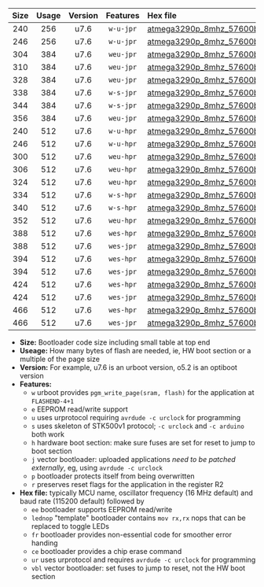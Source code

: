 |Size|Usage|Version|Features|Hex file|
|:-:|:-:|:-:|:-:|:--|
|240|256|u7.6|`w-u-jpr`|[atmega3290p_8mhz_57600bps_ur_vbl.hex](https://raw.githubusercontent.com/stefanrueger/urboot/main//atmega3290p_8mhz_57600bps_ur_vbl.hex)|
|246|256|u7.6|`w-u-jpr`|[atmega3290p_8mhz_57600bps_lednop_ur_vbl.hex](https://raw.githubusercontent.com/stefanrueger/urboot/main//atmega3290p_8mhz_57600bps_lednop_ur_vbl.hex)|
|304|384|u7.6|`weu-jpr`|[atmega3290p_8mhz_57600bps_ee_ur_vbl.hex](https://raw.githubusercontent.com/stefanrueger/urboot/main//atmega3290p_8mhz_57600bps_ee_ur_vbl.hex)|
|310|384|u7.6|`weu-jpr`|[atmega3290p_8mhz_57600bps_ee_lednop_ur_vbl.hex](https://raw.githubusercontent.com/stefanrueger/urboot/main//atmega3290p_8mhz_57600bps_ee_lednop_ur_vbl.hex)|
|328|384|u7.6|`weu-jpr`|[atmega3290p_8mhz_57600bps_ee_lednop_fr_ur_vbl.hex](https://raw.githubusercontent.com/stefanrueger/urboot/main//atmega3290p_8mhz_57600bps_ee_lednop_fr_ur_vbl.hex)|
|338|384|u7.6|`w-s-jpr`|[atmega3290p_8mhz_57600bps_vbl.hex](https://raw.githubusercontent.com/stefanrueger/urboot/main//atmega3290p_8mhz_57600bps_vbl.hex)|
|344|384|u7.6|`w-s-jpr`|[atmega3290p_8mhz_57600bps_lednop_vbl.hex](https://raw.githubusercontent.com/stefanrueger/urboot/main//atmega3290p_8mhz_57600bps_lednop_vbl.hex)|
|356|384|u7.6|`weu-jpr`|[atmega3290p_8mhz_57600bps_ee_lednop_fr_ce_ur_vbl.hex](https://raw.githubusercontent.com/stefanrueger/urboot/main//atmega3290p_8mhz_57600bps_ee_lednop_fr_ce_ur_vbl.hex)|
|240|512|u7.6|`w-u-hpr`|[atmega3290p_8mhz_57600bps_ur.hex](https://raw.githubusercontent.com/stefanrueger/urboot/main//atmega3290p_8mhz_57600bps_ur.hex)|
|246|512|u7.6|`w-u-hpr`|[atmega3290p_8mhz_57600bps_lednop_ur.hex](https://raw.githubusercontent.com/stefanrueger/urboot/main//atmega3290p_8mhz_57600bps_lednop_ur.hex)|
|300|512|u7.6|`weu-hpr`|[atmega3290p_8mhz_57600bps_ee_ur.hex](https://raw.githubusercontent.com/stefanrueger/urboot/main//atmega3290p_8mhz_57600bps_ee_ur.hex)|
|306|512|u7.6|`weu-hpr`|[atmega3290p_8mhz_57600bps_ee_lednop_ur.hex](https://raw.githubusercontent.com/stefanrueger/urboot/main//atmega3290p_8mhz_57600bps_ee_lednop_ur.hex)|
|324|512|u7.6|`weu-hpr`|[atmega3290p_8mhz_57600bps_ee_lednop_fr_ur.hex](https://raw.githubusercontent.com/stefanrueger/urboot/main//atmega3290p_8mhz_57600bps_ee_lednop_fr_ur.hex)|
|334|512|u7.6|`w-s-hpr`|[atmega3290p_8mhz_57600bps.hex](https://raw.githubusercontent.com/stefanrueger/urboot/main//atmega3290p_8mhz_57600bps.hex)|
|340|512|u7.6|`w-s-hpr`|[atmega3290p_8mhz_57600bps_lednop.hex](https://raw.githubusercontent.com/stefanrueger/urboot/main//atmega3290p_8mhz_57600bps_lednop.hex)|
|352|512|u7.6|`weu-hpr`|[atmega3290p_8mhz_57600bps_ee_lednop_fr_ce_ur.hex](https://raw.githubusercontent.com/stefanrueger/urboot/main//atmega3290p_8mhz_57600bps_ee_lednop_fr_ce_ur.hex)|
|388|512|u7.6|`wes-hpr`|[atmega3290p_8mhz_57600bps_ee.hex](https://raw.githubusercontent.com/stefanrueger/urboot/main//atmega3290p_8mhz_57600bps_ee.hex)|
|388|512|u7.6|`wes-jpr`|[atmega3290p_8mhz_57600bps_ee_vbl.hex](https://raw.githubusercontent.com/stefanrueger/urboot/main//atmega3290p_8mhz_57600bps_ee_vbl.hex)|
|394|512|u7.6|`wes-hpr`|[atmega3290p_8mhz_57600bps_ee_lednop.hex](https://raw.githubusercontent.com/stefanrueger/urboot/main//atmega3290p_8mhz_57600bps_ee_lednop.hex)|
|394|512|u7.6|`wes-jpr`|[atmega3290p_8mhz_57600bps_ee_lednop_vbl.hex](https://raw.githubusercontent.com/stefanrueger/urboot/main//atmega3290p_8mhz_57600bps_ee_lednop_vbl.hex)|
|424|512|u7.6|`wes-hpr`|[atmega3290p_8mhz_57600bps_ee_lednop_fr.hex](https://raw.githubusercontent.com/stefanrueger/urboot/main//atmega3290p_8mhz_57600bps_ee_lednop_fr.hex)|
|424|512|u7.6|`wes-jpr`|[atmega3290p_8mhz_57600bps_ee_lednop_fr_vbl.hex](https://raw.githubusercontent.com/stefanrueger/urboot/main//atmega3290p_8mhz_57600bps_ee_lednop_fr_vbl.hex)|
|466|512|u7.6|`wes-hpr`|[atmega3290p_8mhz_57600bps_ee_lednop_fr_ce.hex](https://raw.githubusercontent.com/stefanrueger/urboot/main//atmega3290p_8mhz_57600bps_ee_lednop_fr_ce.hex)|
|466|512|u7.6|`wes-jpr`|[atmega3290p_8mhz_57600bps_ee_lednop_fr_ce_vbl.hex](https://raw.githubusercontent.com/stefanrueger/urboot/main//atmega3290p_8mhz_57600bps_ee_lednop_fr_ce_vbl.hex)|

- **Size:** Bootloader code size including small table at top end
- **Useage:** How many bytes of flash are needed, ie, HW boot section or a multiple of the page size
- **Version:** For example, u7.6 is an urboot version, o5.2 is an optiboot version
- **Features:**
  + `w` urboot provides `pgm_write_page(sram, flash)` for the application at `FLASHEND-4+1`
  + `e` EEPROM read/write support
  + `u` uses urprotocol requiring `avrdude -c urclock` for programming
  + `s` uses skeleton of STK500v1 protocol; `-c urclock` and `-c arduino` both work
  + `h` hardware boot section: make sure fuses are set for reset to jump to boot section
  + `j` vector bootloader: uploaded applications *need to be patched externally*, eg, using `avrdude -c urclock`
  + `p` bootloader protects itself from being overwritten
  + `r` preserves reset flags for the application in the register R2
- **Hex file:** typically MCU name, oscillator frequency (16 MHz default) and baud rate (115200 default) followed by
  + `ee` bootloader supports EEPROM read/write
  + `lednop` "template" bootloader contains `mov rx,rx` nops that can be replaced to toggle LEDs
  + `fr` bootloader provides non-essential code for smoother error handing
  + `ce` bootloader provides a chip erase command
  + `ur` uses urprotocol and requires `avrdude -c urclock` for programming
  + `vbl` vector bootloader: set fuses to jump to reset, not the HW boot section
